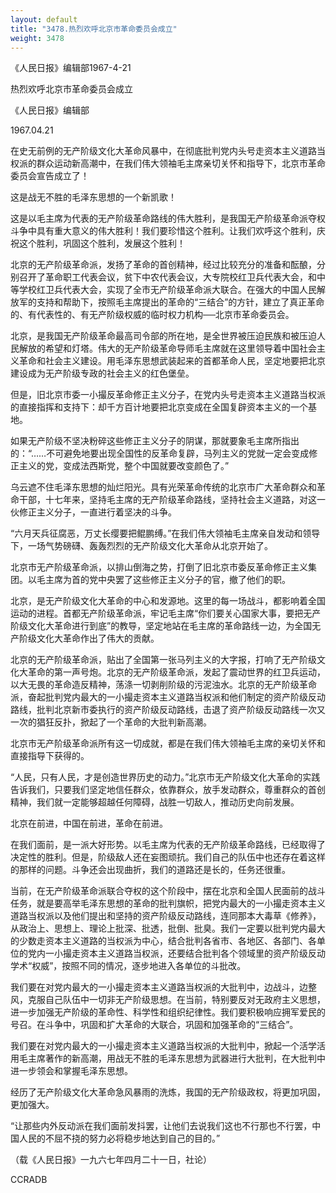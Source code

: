 ```yaml
---
layout: default
title: "3478.热烈欢呼北京市革命委员会成立"
weight: 3478
---
```


《人民日报》编辑部1967-4-21

热烈欢呼北京市革命委员会成立

《人民日报》编辑部

1967.04.21

在史无前例的无产阶级文化大革命风暴中，在彻底批判党内头号走资本主义道路当权派的群众运动新高潮中，在我们伟大领袖毛主席亲切关怀和指导下，北京市革命委员会宣告成立了！

这是战无不胜的毛泽东思想的一个新凯歌！

这是以毛主席为代表的无产阶级革命路线的伟大胜利，是我国无产阶级革命派夺权斗争中具有重大意义的伟大胜利！我们要珍惜这个胜利。让我们欢呼这个胜利，庆祝这个胜利，巩固这个胜利，发展这个胜利！

北京的无产阶级革命派，发扬了革命的首创精神，经过比较充分的准备和酝酿，分别召开了革命职工代表会议，贫下中农代表会议，大专院校红卫兵代表大会，和中等学校红卫兵代表大会，实现了全市无产阶级革命派大联合。在强大的中国人民解放军的支持和帮助下，按照毛主席提出的革命的“三结合”的方针，建立了真正革命的、有代表性的、有无产阶级权威的临时权力机构──北京市革命委员会。

北京，是我国无产阶级革命最高司令部的所在地，是全世界被压迫民族和被压迫人民解放的希望和灯塔。伟大的无产阶级革命导师毛主席就在这里领导着中国社会主义革命和社会主义建设。用毛泽东思想武装起来的首都革命人民，坚定地要把北京建设成为无产阶级专政的社会主义的红色堡垒。

但是，旧北京市委一小撮反革命修正主义分子，在党内头号走资本主义道路当权派的直接指挥和支持下：却千方百计地要把北京变成在全国复辟资本主义的一个基地。

如果无产阶级不坚决粉碎这些修正主义分子的阴谋，那就要象毛主席所指出的：“……不可避免地要出现全国性的反革命复辟，马列主义的党就一定会变成修正主义的党，变成法西斯党，整个中国就要改变颜色了。”

乌云遮不住毛泽东思想的灿烂阳光。具有光荣革命传统的北京市广大革命群众和革命干部，十七年来，坚持毛主席的无产阶级革命路线，坚持社会主义道路，对这一伙修正主义分子，一直进行着坚决的斗争。

“六月天兵征腐恶，万丈长缨要把鲲鹏缚。”在我们伟大领袖毛主席亲自发动和领导下，一场气势磅礴、轰轰烈烈的无产阶级文化大革命从北京开始了。

北京市无产阶级革命派，以排山倒海之势，打倒了旧北京市委反革命修正主义集团。以毛主席为首的党中央罢了这些修正主义分子的官，撤了他们的职。

北京，是无产阶级文化大革命的中心和发源地。这里的每一场战斗，都影响着全国运动的进程。首都无产阶级革命派，牢记毛主席“你们要关心国家大事，要把无产阶级文化大革命进行到底”的教导，坚定地站在毛主席的革命路线一边，为全国无产阶级文化大革命作出了伟大的贡献。

北京的无产阶级革命派，贴出了全国第一张马列主义的大字报，打响了无产阶级文化大革命的第一声号炮。北京的无产阶级革命派，发起了震动世界的红卫兵运动，以大无畏的革命造反精神，荡涤一切剥削阶级的污泥浊水。北京的无产阶级革命派，奋起批判党内最大的一小撮走资本主义道路当权派和他们制定的资产阶级反动路线，批判北京新市委执行的资产阶级反动路线，击退了资产阶级反动路线一次又一次的猖狂反扑，掀起了一个革命的大批判新高潮。

北京市无产阶级革命派所有这一切成就，都是在我们伟大领袖毛主席的亲切关怀和直接指导下获得的。

“人民，只有人民，才是创造世界历史的动力。”北京市无产阶级文化大革命的实践告诉我们，只要我们坚定地信任群众，依靠群众，放手发动群众，尊重群众的首创精神，我们就一定能够超越任何障碍，战胜一切敌人，推动历史向前发展。

北京在前进，中国在前进，革命在前进。

在我们面前，是一派大好形势。以毛主席为代表的无产阶级革命路线，已经取得了决定性的胜利。但是，阶级敌人还在妄图顽抗。我们自己的队伍中也还存在着这样的那样的问题。斗争还会出现曲折，我们的道路还是长的，任务还很重。

当前，在无产阶级革命派联合夺权的这个阶段中，摆在北京和全国人民面前的战斗任务，就是要高举毛泽东思想的革命的批判旗帜，把党内最大的一小撮走资本主义道路当权派以及他们提出和坚持的资产阶级反动路线，连同那本大毒草《修养》，从政治上、思想上、理论上批深、批透，批倒、批臭。我们一定要以批判党内最大的少数走资本主义道路的当权派为中心，结合批判各省市、各地区、各部门、各单位的党内一小撮走资本主义道路当权派，还要结合批判各个领域里的资产阶级反动学术“权威”，按照不同的情况，逐步地进入各单位的斗批改。

我们要在对党内最大的一小撮走资本主义道路当权派的大批判中，边战斗，边整风，克服自己队伍中一切非无产阶级思想。在当前，特别要反对无政府主义思想，进一步加强无产阶级的革命性、科学性和组织纪律性。我们要积极响应拥军爱民的号召。在斗争中，巩固和扩大革命的大联合，巩固和加强革命的“三结合”。

我们要在对党内最大的一小撮走资本主义道路当权派的大批判中，掀起一个活学活用毛主席著作的新高潮，用战无不胜的毛泽东思想为武器进行大批判，在大批判中进一步领会和掌握毛泽东思想。

经历了无产阶级文化大革命急风暴雨的洗炼，我国的无产阶级政权，将更加巩固，更加强大。

“让那些内外反动派在我们面前发抖罢，让他们去说我们这也不行那也不行罢，中国人民的不屈不挠的努力必将稳步地达到自己的目的。”

（载《人民日报》一九六七年四月二十一日，社论）

CCRADB

